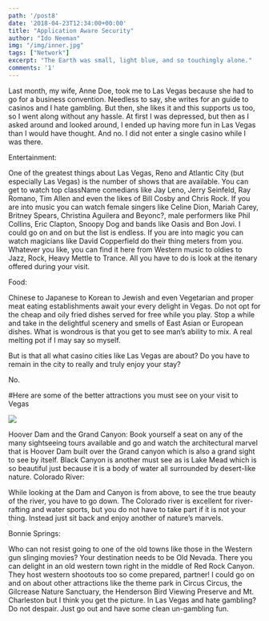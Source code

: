```yaml
---
path: '/post8'
date: '2018-04-23T12:34:00+00:00'
title: "Application Aware Security"
author: "Ido Neeman"
img: "/img/inner.jpg"
tags: ["Network"]
excerpt: "The Earth was small, light blue, and so touchingly alone."
comments: '1'
---
```


Last month, my wife, Anne Doe, took me to Las Vegas because she had to go for a business convention. Needless to say, she writes for an guide to casinos and I hate gambling. But then, she likes it and this supports us too, so I went along without any hassle. At first I was depressed, but then as I asked around and looked around, I ended up having more fun in Las Vegas than I would have thought. And no. I did not enter a single casino while I was there.

Entertainment:

One of the greatest things about Las Vegas, Reno and Atlantic City (but especially Las Vegas) is the number of shows that are available. You can get to watch top className comedians like Jay Leno, Jerry Seinfeld, Ray Romano, Tim Allen and even the likes of Bill Cosby and Chris Rock. If you are into music you can watch female singers like Celine Dion, Mariah Carey, Britney Spears, Christina Aguilera and Beyonc?, male performers like Phil Collins, Eric Clapton, Snoopy Dog and bands like Oasis and Bon Jovi. I could go on and on but the list is endless. If you are into magic you can watch magicians like David Copperfield do their thing meters from you. Whatever you like, you can find it here from Western music to oldies to Jazz, Rock, Heavy Mettle to Trance. All you have to do is look at the itenary offered during your visit.

Food:

Chinese to Japanese to Korean to Jewish and even Vegetarian and proper meat eating establishments await your every delight in Vegas. Do not opt for the cheap and oily fried dishes served for free while you play. Stop a while and take in the delightful scenery and smells of East Asian or European dishes. What is wondrous is that you get to see man’s ability to mix. A real melting pot if I may say so myself.

But is that all what casino cities like Las Vegas are about? Do you have to remain in the city to really and truly enjoy your stay?

No.

#Here are some of the better attractions you must see on your visit to Vegas

![](../img/inner.jpg)

Hoover Dam and the Grand Canyon: Book yourself a seat on any of the many sightseeing tours available and go and watch the architectural marvel that is Hoover Dam built over the Grand canyon which is also a grand sight to see by itself. Black Canyon is another must see as is Lake Mead which is so beautiful just because it is a body of water all surrounded by desert-like nature. Colorado River:

While looking at the Dam and Canyon is from above, to see the true beauty of the river, you have to go down. The Colorado river is excellent for river-rafting and water sports, but you do not have to take part if it is not your thing. Instead just sit back and enjoy another of nature’s marvels.

Bonnie Springs:

Who can not resist going to one of the old towns like those in the Western gun slinging movies? Your destination needs to be Old Nevada. There you can delight in an old western town right in the middle of Red Rock Canyon. They host western shootouts too so come prepared, partner! I could go on and on about other attractions like the theme park in Circus Circus, the Gilcrease Nature Sanctuary, the Henderson Bird Viewing Preserve and Mt. Charleston but I think you get the picture. In Las Vegas and hate gambling? Do not despair. Just go out and have some clean un-gambling fun.
